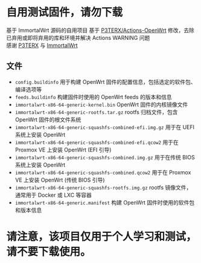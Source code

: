 # 自用测试固件，请勿下载

基于 ImmortalWrt 源码的自用项目
基于 [P3TERX/Actions-OpenWrt](https://github.com/P3TERX/Actions-OpenWrt) 修改，去除已弃用或即将弃用的库和环境并解决 Actions WARNING 问题  
感谢 [P3TERX](https://github.com/P3TERX) 与 [ImmortalWrt](https://github.com/immortalwrt)

## 文件
- `config.buildinfo` 用于构建 OpenWrt 固件的配置信息，包括选定的软件包、编译选项等
- `feeds.buildinfo` 构建固件时使用的 OpenWrt feeds 的版本和信息
- `immortalwrt-x86-64-generic-kernel.bin` OpenWrt 固件的内核镜像文件
- `immortalwrt-x86-64-generic-rootfs.tar.gz` rootfs 归档文件，包含 OpenWrt 固件的根文件系统
- `immortalwrt-x86-64-generic-squashfs-combined-efi.img.gz` 用于在 UEFI 系统上安装 OpenWrt
- `immortalwrt-x86-64-generic-squashfs-combined-efi.qcow2` 用于在 Proxmox VE 上安装 OpenWrt (EFI 引导)
- `immortalwrt-x86-64-generic-squashfs-combined.img.gz` 用于在传统 BIOS 系统上安装 OpenWrt
- `immortalwrt-x86-64-generic-squashfs-combined.qcow2` 用于在 Proxmox VE 上安装 OpenWrt (传统 BIOS 引导)
- `immortalwrt-x86-64-generic-squashfs-rootfs.img.gz` rootfs 镜像文件，通常用于 Docker 或 LXC 等容器
- `immortalwrt-x86-64-generic.manifest` 构建 OpenWrt 固件时使用的软件包和版本信息

# 请注意，该项目仅用于个人学习和测试，请不要下载使用。
